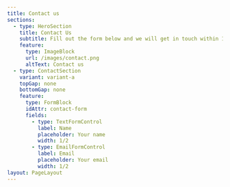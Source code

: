```yaml
---
title: Contact us
sections:
  - type: HeroSection
    title: Contact Us
    subtitle: Fill out the form below and we will get in touch within 1 business day.
    feature:
      type: ImageBlock
      url: /images/contact.png
      altText: Contact us
  - type: ContactSection
    variant: variant-a
    topGap: none
    bottomGap: none
    feature:
      type: FormBlock
      idAttr: contact-form
      fields:
        - type: TextFormControl
          label: Name
          placeholder: Your name
          width: 1/2
        - type: EmailFormControl
          label: Email
          placeholder: Your email
          width: 1/2
layout: PageLayout
---
```


